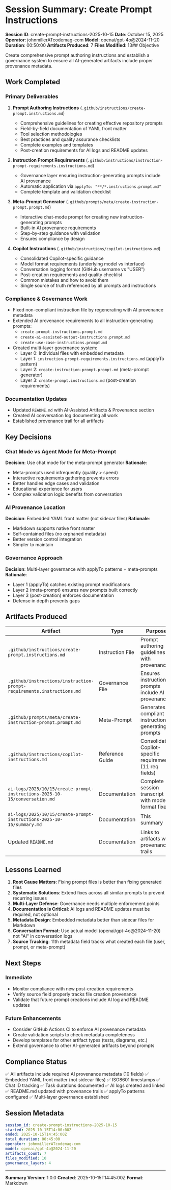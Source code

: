 # Session Summary: Create Prompt Instructions

**Session ID**: create-prompt-instructions-2025-10-15
**Date**: October 15, 2025
**Operator**: johnmillerATcodemag-com
**Model**: openai/gpt-4o@2024-11-20
**Duration**: 00:50:00
**Artifacts Produced**: 7
**Files Modified**: 13## Objective

Create comprehensive prompt authoring instructions and establish a governance system to ensure all AI-generated artifacts include proper provenance metadata.

## Work Completed

### Primary Deliverables

1. **Prompt Authoring Instructions** (`.github/instructions/create-prompt.instructions.md`)

   - Comprehensive guidelines for creating effective repository prompts
   - Field-by-field documentation of YAML front matter
   - Tool selection methodologies
   - Best practices and quality assurance checklists
   - Complete examples and templates
   - Post-creation requirements for AI logs and README updates

2. **Instruction Prompt Requirements** (`.github/instructions/instruction-prompt-requirements.instructions.md`)

   - Governance layer ensuring instruction-generating prompts include AI provenance
   - Automatic application via `applyTo: "**/*.instructions.prompt.md"`
   - Complete template and validation checklist

3. **Meta-Prompt Generator** (`.github/prompts/meta/create-instruction-prompt.prompt.md`)

   - Interactive chat-mode prompt for creating new instruction-generating prompts
   - Built-in AI provenance requirements
   - Step-by-step guidance with validation
   - Ensures compliance by design

4. **Copilot Instructions** (`.github/instructions/copilot-instructions.md`)
   - Consolidated Copilot-specific guidance
   - Model format requirements (underlying model vs interface)
   - Conversation logging format (GitHub username vs "USER")
   - Post-creation requirements and quality checklist
   - Common mistakes and how to avoid them
   - Single source of truth referenced by all prompts and instructions

### Compliance & Governance Work

- Fixed non-compliant instruction file by regenerating with AI provenance metadata
- Extended AI provenance requirements to all instruction-generating prompts:
  - `create-prompt-instructions.prompt.md`
  - `create-ai-assisted-output-instructions.prompt.md`
  - `create-use-case-instructions.prompt.md`
- Created multi-layer governance system:
  - Layer 0: Individual files with embedded metadata
  - Layer 1: `instruction-prompt-requirements.instructions.md` (applyTo pattern)
  - Layer 2: `create-instruction-prompt.prompt.md` (meta-prompt generator)
  - Layer 3: `create-prompt.instructions.md` (post-creation requirements)

### Documentation Updates

- Updated `README.md` with AI-Assisted Artifacts & Provenance section
- Created AI conversation log documenting all work
- Established provenance trail for all artifacts

## Key Decisions

### Chat Mode vs Agent Mode for Meta-Prompt

**Decision**: Use chat mode for the meta-prompt generator
**Rationale**:

- Meta-prompts used infrequently (quality > speed)
- Interactive requirements gathering prevents errors
- Better handles edge cases and validation
- Educational experience for users
- Complex validation logic benefits from conversation

### AI Provenance Location

**Decision**: Embedded YAML front matter (not sidecar files)
**Rationale**:

- Markdown supports native front matter
- Self-contained files (no orphaned metadata)
- Better version control integration
- Simpler to maintain

### Governance Approach

**Decision**: Multi-layer governance with applyTo patterns + meta-prompts
**Rationale**:

- Layer 1 (applyTo) catches existing prompt modifications
- Layer 2 (meta-prompt) ensures new prompts built correctly
- Layer 3 (post-creation) enforces documentation
- Defense in depth prevents gaps

## Artifacts Produced

| Artifact                                                                   | Type             | Purpose                                                    |
| -------------------------------------------------------------------------- | ---------------- | ---------------------------------------------------------- |
| `.github/instructions/create-prompt.instructions.md`                       | Instruction File | Prompt authoring guidelines with provenance                |
| `.github/instructions/instruction-prompt-requirements.instructions.md`     | Governance File  | Ensures instruction-prompts include AI provenance          |
| `.github/prompts/meta/create-instruction-prompt.prompt.md`                 | Meta-Prompt      | Generates compliant instruction-generating prompts         |
| `.github/instructions/copilot-instructions.md`                             | Reference Guide  | Consolidated Copilot-specific requirements (11 req fields) |
| `ai-logs/2025/10/15/create-prompt-instructions-2025-10-15/conversation.md` | Documentation    | Complete session transcript with model format fixes        |
| `ai-logs/2025/10/15/create-prompt-instructions-2025-10-15/summary.md`      | Documentation    | This summary                                               |
| Updated `README.md`                                                        | Documentation    | Links to artifacts with provenance trails                  |

## Lessons Learned

1. **Root Cause Matters**: Fixing prompt files is better than fixing generated files
2. **Systematic Solutions**: Extend fixes across all similar prompts to prevent recurring issues
3. **Multi-Layer Defense**: Governance needs multiple enforcement points
4. **Documentation is Critical**: AI logs and README updates must be required, not optional
5. **Metadata Design**: Embedded metadata better than sidecar files for Markdown
6. **Conversation Format**: Use actual model (openai/gpt-4o@2024-11-20) not "AI" in conversation logs
7. **Source Tracking**: 11th metadata field tracks what created each file (user, prompt, or meta-prompt)

## Next Steps

### Immediate

- Monitor compliance with new post-creation requirements
- Verify source field properly tracks file creation provenance
- Validate that future prompt creations include AI log and README updates

### Future Enhancements

- Consider GitHub Actions CI to enforce AI provenance metadata
- Create validation scripts to check metadata completeness
- Develop templates for other artifact types (tests, diagrams, etc.)
- Extend governance to other AI-generated artifacts beyond prompts

## Compliance Status

✅ All artifacts include required AI provenance metadata (10 fields)
✅ Embedded YAML front matter (not sidecar files)
✅ ISO8601 timestamps
✅ Chat ID tracking
✅ Task durations documented
✅ AI logs created and linked
✅ README.md updated with provenance trails
✅ applyTo patterns configured
✅ Multi-layer governance established

## Session Metadata

```yaml
session_id: create-prompt-instructions-2025-10-15
started: 2025-10-15T14:00:00Z
ended: 2025-10-15T14:45:00Z
total_duration: 00:45:00
operator: johnmillerATcodemag-com
model: openai/gpt-4o@2024-11-20
artifacts_count: 7
files_modified: 10
governance_layers: 4
```

---

**Summary Version**: 1.0.0
**Created**: 2025-10-15T14:45:00Z
**Format**: Markdown
